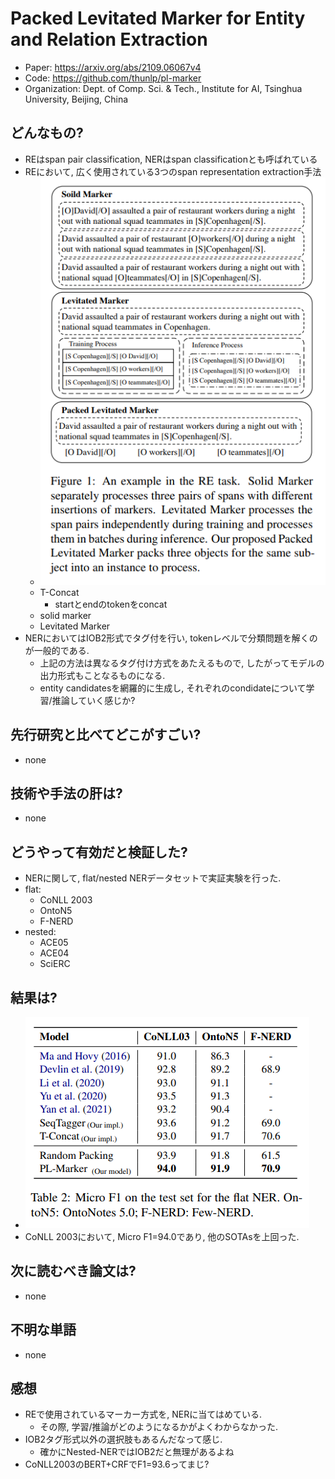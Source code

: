 # Packed Levitated Marker for Entity and Relation Extraction
- Paper: https://arxiv.org/abs/2109.06067v4
- Code: https://github.com/thunlp/pl-marker
- Organization: Dept. of Comp. Sci. & Tech., Institute for AI, Tsinghua University, Beijing, China

## どんなもの?
- REはspan pair classification, NERはspan classificationとも呼ばれている
- REにおいて, 広く使用されている3つのspan representation extraction手法
  - ![](img/figure1.png)
  - T-Concat
    - startとendのtokenをconcat
  - solid marker
  - Levitated Marker
- NERにおいてはIOB2形式でタグ付を行い, tokenレベルで分類問題を解くのが一般的である.
  - 上記の方法は異なるタグ付け方式をあたえるもので, したがってモデルの出力形式もことなるものになる.
  - entity candidatesを網羅的に生成し, それぞれのcondidateについて学習/推論していく感じか?

## 先行研究と比べてどこがすごい?
- none

## 技術や手法の肝は?
- none

## どうやって有効だと検証した?
- NERに関して, flat/nested NERデータセットで実証実験を行った.
- flat:
  - CoNLL 2003
  - OntoN5
  - F-NERD
- nested:
  - ACE05
  - ACE04
  - SciERC

## 結果は?
- ![](img/figure2.png)
- CoNLL 2003において, Micro F1=94.0であり, 他のSOTAsを上回った.

## 次に読むべき論文は?
- none

## 不明な単語
- none

## 感想
- REで使用されているマーカー方式を, NERに当てはめている.
  - その際, 学習/推論がどのようになるかがよくわからなかった.
- IOB2タグ形式以外の選択肢もあるんだなって感じ.
  - 確かにNested-NERではIOB2だと無理があるよね
- CoNLL2003のBERT+CRFでF1=93.6ってまじ?
